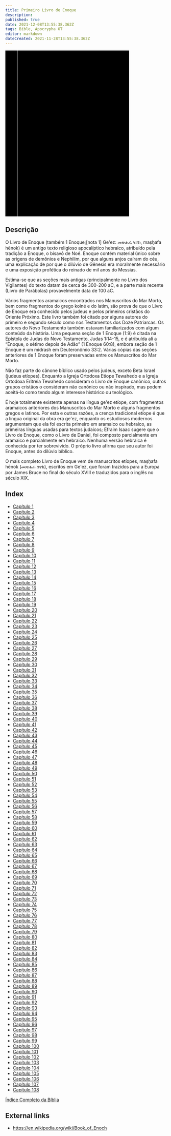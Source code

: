 ```yaml
---
title: Primeiro Livro de Enoque
description: 
published: true
date: 2021-12-08T13:55:38.362Z
tags: Bible, Apocrypha OT
editor: markdown
dateCreated: 2021-11-28T13:55:38.362Z
---
```


<div class="urantiapedia-book-front urantiapedia-book-bible">
<svg xmlns="http://www.w3.org/2000/svg"
	width="102.6mm" height="136.8mm"
	viewBox="0 0 102.6 136.8" version="1.1">
	<g transform="translate(-7,-5)">
		<rect width="9.6" height="136.8" x="7" y="5" />
		<rect width="96.9" height="136.8" x="17" y="5" />
		<text style="font-size:5px" x="61" y="22">APÓCRIFO</text>
		<text style="font-size:4px" x="61" y="125">Portuguese Joao F. de Almeida Atualizada, 1877</text>
		<text style="font-size:9px" x="61" y="60">Primeiro Livro</text>
		<text style="font-size:9px" x="61" y="70">de Enoque</text>
	</g>
</svg>
</div>

## Descrição


O Livro de Enoque (também 1 Enoque;[nota 1] Ge'ez: መጽሐፈ ሄኖክ, maṣḥafa hēnok) é um antigo texto religioso apocalíptico hebraico, atribuído pela tradição a Enoque, o bisavô de Noé. Enoque contém material único sobre as origens de demônios e Nephilim, por que alguns anjos caíram do céu, uma explicação de por que o dilúvio de Gênesis era moralmente necessário e uma exposição profética do reinado de mil anos do Messias.

Estima-se que as seções mais antigas (principalmente no Livro dos Vigilantes) do texto datam de cerca de 300-200 aC, e a parte mais recente (Livro de Parábolas) provavelmente data de 100 aC.

Vários fragmentos aramaicos encontrados nos Manuscritos do Mar Morto, bem como fragmentos do grego koiné e do latim, são prova de que o Livro de Enoque era conhecido pelos judeus e pelos primeiros cristãos do Oriente Próximo. Este livro também foi citado por alguns autores do primeiro e segundo século como nos Testamentos dos Doze Patriarcas. Os autores do Novo Testamento também estavam familiarizados com algum conteúdo da história. Uma pequena seção de 1 Enoque (1:9) é citada na Epístola de Judas do Novo Testamento, Judas 1:14-15, e é atribuída ali a “Enoque, o sétimo depois de Adão” (1 Enoque 60:8), embora seção de 1 Enoque é um midrash em Deuteronômio 33:2. Várias cópias das seções anteriores de 1 Enoque foram preservadas entre os Manuscritos do Mar Morto.

Não faz parte do cânone bíblico usado pelos judeus, exceto Beta Israel (judeus etíopes). Enquanto a Igreja Ortodoxa Etíope Tewahedo e a Igreja Ortodoxa Eritreia Tewahedo consideram o Livro de Enoque canônico, outros grupos cristãos o consideram não canônico ou não inspirado, mas podem aceitá-lo como tendo algum interesse histórico ou teológico.

É hoje totalmente existente apenas na língua ge'ez etíope, com fragmentos aramaicos anteriores dos Manuscritos do Mar Morto e alguns fragmentos gregos e latinos. Por esta e outras razões, a crença tradicional etíope é que a língua original da obra era ge'ez, enquanto os estudiosos modernos argumentam que ela foi escrita primeiro em aramaico ou hebraico, as primeiras línguas usadas para textos judaicos; Efraim Isaac sugere que o Livro de Enoque, como o Livro de Daniel, foi composto parcialmente em aramaico e parcialmente em hebraico. Nenhuma versão hebraica é conhecida por ter sobrevivido. O próprio livro afirma que seu autor foi Enoque, antes do dilúvio bíblico.

O mais completo Livro de Enoque vem de manuscritos etíopes, maṣḥafa hēnok (መጽሐፈ ሄኖክ), escritos em Ge'ez, que foram trazidos para a Europa por James Bruce no final do século XVIII e traduzidos para o inglês no século XIX.

## Index

- [Capítulo 1](/pt/Bible/Book_of_Enoch/1)
- [Capítulo 2](/pt/Bible/Book_of_Enoch/2)
- [Capítulo 3](/pt/Bible/Book_of_Enoch/3)
- [Capítulo 4](/pt/Bible/Book_of_Enoch/4)
- [Capítulo 5](/pt/Bible/Book_of_Enoch/5)
- [Capítulo 6](/pt/Bible/Book_of_Enoch/6)
- [Capítulo 7](/pt/Bible/Book_of_Enoch/7)
- [Capítulo 8](/pt/Bible/Book_of_Enoch/8)
- [Capítulo 9](/pt/Bible/Book_of_Enoch/9)
- [Capítulo 10](/pt/Bible/Book_of_Enoch/10)
- [Capítulo 11](/pt/Bible/Book_of_Enoch/11)
- [Capítulo 12](/pt/Bible/Book_of_Enoch/12)
- [Capítulo 13](/pt/Bible/Book_of_Enoch/13)
- [Capítulo 14](/pt/Bible/Book_of_Enoch/14)
- [Capítulo 15](/pt/Bible/Book_of_Enoch/15)
- [Capítulo 16](/pt/Bible/Book_of_Enoch/16)
- [Capítulo 17](/pt/Bible/Book_of_Enoch/17)
- [Capítulo 18](/pt/Bible/Book_of_Enoch/18)
- [Capítulo 19](/pt/Bible/Book_of_Enoch/19)
- [Capítulo 20](/pt/Bible/Book_of_Enoch/20)
- [Capítulo 21](/pt/Bible/Book_of_Enoch/21)
- [Capítulo 22](/pt/Bible/Book_of_Enoch/22)
- [Capítulo 23](/pt/Bible/Book_of_Enoch/23)
- [Capítulo 24](/pt/Bible/Book_of_Enoch/24)
- [Capítulo 25](/pt/Bible/Book_of_Enoch/25)
- [Capítulo 26](/pt/Bible/Book_of_Enoch/26)
- [Capítulo 27](/pt/Bible/Book_of_Enoch/27)
- [Capítulo 28](/pt/Bible/Book_of_Enoch/28)
- [Capítulo 29](/pt/Bible/Book_of_Enoch/29)
- [Capítulo 30](/pt/Bible/Book_of_Enoch/30)
- [Capítulo 31](/pt/Bible/Book_of_Enoch/31)
- [Capítulo 32](/pt/Bible/Book_of_Enoch/32)
- [Capítulo 33](/pt/Bible/Book_of_Enoch/33)
- [Capítulo 34](/pt/Bible/Book_of_Enoch/34)
- [Capítulo 35](/pt/Bible/Book_of_Enoch/35)
- [Capítulo 36](/pt/Bible/Book_of_Enoch/36)
- [Capítulo 37](/pt/Bible/Book_of_Enoch/37)
- [Capítulo 38](/pt/Bible/Book_of_Enoch/38)
- [Capítulo 39](/pt/Bible/Book_of_Enoch/39)
- [Capítulo 40](/pt/Bible/Book_of_Enoch/40)
- [Capítulo 41](/pt/Bible/Book_of_Enoch/41)
- [Capítulo 42](/pt/Bible/Book_of_Enoch/42)
- [Capítulo 43](/pt/Bible/Book_of_Enoch/43)
- [Capítulo 44](/pt/Bible/Book_of_Enoch/44)
- [Capítulo 45](/pt/Bible/Book_of_Enoch/45)
- [Capítulo 46](/pt/Bible/Book_of_Enoch/46)
- [Capítulo 47](/pt/Bible/Book_of_Enoch/47)
- [Capítulo 48](/pt/Bible/Book_of_Enoch/48)
- [Capítulo 49](/pt/Bible/Book_of_Enoch/49)
- [Capítulo 50](/pt/Bible/Book_of_Enoch/50)
- [Capítulo 51](/pt/Bible/Book_of_Enoch/51)
- [Capítulo 52](/pt/Bible/Book_of_Enoch/52)
- [Capítulo 53](/pt/Bible/Book_of_Enoch/53)
- [Capítulo 54](/pt/Bible/Book_of_Enoch/54)
- [Capítulo 55](/pt/Bible/Book_of_Enoch/55)
- [Capítulo 56](/pt/Bible/Book_of_Enoch/56)
- [Capítulo 57](/pt/Bible/Book_of_Enoch/57)
- [Capítulo 58](/pt/Bible/Book_of_Enoch/58)
- [Capítulo 59](/pt/Bible/Book_of_Enoch/59)
- [Capítulo 60](/pt/Bible/Book_of_Enoch/60)
- [Capítulo 61](/pt/Bible/Book_of_Enoch/61)
- [Capítulo 62](/pt/Bible/Book_of_Enoch/62)
- [Capítulo 63](/pt/Bible/Book_of_Enoch/63)
- [Capítulo 64](/pt/Bible/Book_of_Enoch/64)
- [Capítulo 65](/pt/Bible/Book_of_Enoch/65)
- [Capítulo 66](/pt/Bible/Book_of_Enoch/66)
- [Capítulo 67](/pt/Bible/Book_of_Enoch/67)
- [Capítulo 68](/pt/Bible/Book_of_Enoch/68)
- [Capítulo 69](/pt/Bible/Book_of_Enoch/69)
- [Capítulo 70](/pt/Bible/Book_of_Enoch/70)
- [Capítulo 71](/pt/Bible/Book_of_Enoch/71)
- [Capítulo 72](/pt/Bible/Book_of_Enoch/72)
- [Capítulo 73](/pt/Bible/Book_of_Enoch/73)
- [Capítulo 74](/pt/Bible/Book_of_Enoch/74)
- [Capítulo 75](/pt/Bible/Book_of_Enoch/75)
- [Capítulo 76](/pt/Bible/Book_of_Enoch/76)
- [Capítulo 77](/pt/Bible/Book_of_Enoch/77)
- [Capítulo 78](/pt/Bible/Book_of_Enoch/78)
- [Capítulo 79](/pt/Bible/Book_of_Enoch/79)
- [Capítulo 80](/pt/Bible/Book_of_Enoch/80)
- [Capítulo 81](/pt/Bible/Book_of_Enoch/81)
- [Capítulo 82](/pt/Bible/Book_of_Enoch/82)
- [Capítulo 83](/pt/Bible/Book_of_Enoch/83)
- [Capítulo 84](/pt/Bible/Book_of_Enoch/84)
- [Capítulo 85](/pt/Bible/Book_of_Enoch/85)
- [Capítulo 86](/pt/Bible/Book_of_Enoch/86)
- [Capítulo 87](/pt/Bible/Book_of_Enoch/87)
- [Capítulo 88](/pt/Bible/Book_of_Enoch/88)
- [Capítulo 89](/pt/Bible/Book_of_Enoch/89)
- [Capítulo 90](/pt/Bible/Book_of_Enoch/90)
- [Capítulo 91](/pt/Bible/Book_of_Enoch/91)
- [Capítulo 92](/pt/Bible/Book_of_Enoch/92)
- [Capítulo 93](/pt/Bible/Book_of_Enoch/93)
- [Capítulo 94](/pt/Bible/Book_of_Enoch/94)
- [Capítulo 95](/pt/Bible/Book_of_Enoch/95)
- [Capítulo 96](/pt/Bible/Book_of_Enoch/96)
- [Capítulo 97](/pt/Bible/Book_of_Enoch/97)
- [Capítulo 98](/pt/Bible/Book_of_Enoch/98)
- [Capítulo 99](/pt/Bible/Book_of_Enoch/99)
- [Capítulo 100](/pt/Bible/Book_of_Enoch/100)
- [Capítulo 101](/pt/Bible/Book_of_Enoch/101)
- [Capítulo 102](/pt/Bible/Book_of_Enoch/102)
- [Capítulo 103](/pt/Bible/Book_of_Enoch/103)
- [Capítulo 104](/pt/Bible/Book_of_Enoch/104)
- [Capítulo 105](/pt/Bible/Book_of_Enoch/105)
- [Capítulo 106](/pt/Bible/Book_of_Enoch/106)
- [Capítulo 107](/pt/Bible/Book_of_Enoch/107)
- [Capítulo 108](/pt/Bible/Book_of_Enoch/108)


[Índice Completo da Bíblia](/pt/index/bible)


## External links

- https://en.wikipedia.org/wiki/Book_of_Enoch